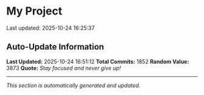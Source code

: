 # My Project


Last updated: 2025-10-24 16:25:37



































































































































































































































































































































































































































































































































































































































































































































































































































































































































































































































































































































































































































































































































































































































































































































































































































































































































































































































































































































































































































































































































































































































































































































## Auto-Update Information

**Last Updated:** 2025-10-24 16:51:12
**Total Commits:** 1852
**Random Value:** 3873
**Quote:** _Stay focused and never give up!_

---
_This section is automatically generated and updated._
